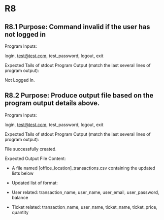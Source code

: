﻿# R8

## R8.1 Purpose: Command invalid if the user has not logged in

Program Inputs:

login, test@test.com, test_password, logout, exit

  

Expected Tails of stdout Program Output (match the last several lines of program output):

Not Logged In.

  

## R8.2 Purpose: Produce output file based on the program output details above.

Program Inputs:

login, test@test.com, test_password, logout, exit

  

Expected Tails of stdout Program Output (match the last several lines of program output):

File successfully created.

  

Expected Output File Content:

-   A file named [office_location]_transactions.csv containing the updated lists below
    
-   Updated list of format:
    

-   User related: transaction_name, user_name, user_email, user_password, balance
    
-   Ticket related: transaction_name, user_name, ticket_name, ticket_price, quantity

